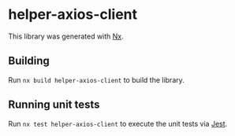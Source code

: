 # helper-axios-client

This library was generated with [Nx](https://nx.dev).

## Building

Run `nx build helper-axios-client` to build the library.

## Running unit tests

Run `nx test helper-axios-client` to execute the unit tests via [Jest](https://jestjs.io).
